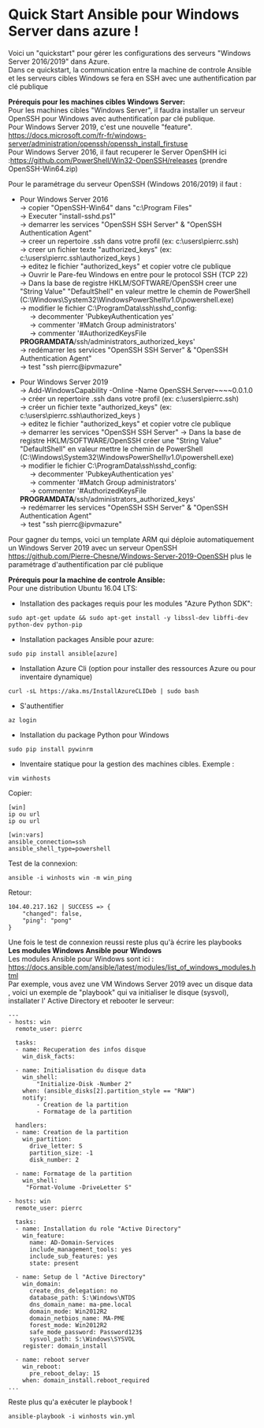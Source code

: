 # Quick Start Ansible pour Windows Server dans azure !

Voici un "quickstart" pour gérer les configurations des serveurs "Windows Server 2016/2019" dans Azure.<br/>
Dans ce quickstart, la communication entre la machine de controle Ansible et les serveurs cibles Windows se fera en SSH avec une authentification par clé publique<br/>

**Prérequis pour les machines cibles Windows Server:**<br/>
Pour les machines cibles "Windows Server", il faudra installer un serveur OpenSSH pour Windows avec authentification par clé publique.<br/>
Pour Windows Server 2019, c'est une nouvelle "feature". https://docs.microsoft.com/fr-fr/windows-server/administration/openssh/openssh_install_firstuse<br/>
Pour Windows Server 2016, il faut recuperer le Server OpenSHH ici :https://github.com/PowerShell/Win32-OpenSSH/releases (prendre OpenSSH-Win64.zip)<br/>


Pour le paramétrage du serveur OpenSSH (Windows 2016/2019) il faut :<br/>
- Pour Windows Server 2016 <br/>
 -> copier "OpenSSH-Win64" dans "c:\Program Files" <br/>
 -> Executer "install-sshd.ps1" <br/>
 -> demarrer les services "OpenSSH SSH Server" & "OpenSSH Authentication Agent" <br/>
 -> creer un repertoire .ssh dans votre profil (ex: c:\users\pierrc\.ssh) <br/>
 -> creer un fichier texte "authorized_keys" (ex: c:\users\pierrc\.ssh\authorized_keys )<br/>
 -> editez le fichier "authorized_keys" et copier votre cle publique <br/>
 -> Ouvrir le Pare-feu Windows en entre pour le protocol SSH (TCP 22) <br/>
 -> Dans la base de registre HKLM/SOFTWARE/OpenSSH creer une "String Value" "DefaultShell" en valeur mettre le chemin de PowerShell (C:\Windows\System32\WindowsPowerShell\v1.0\powershell.exe)<br/>
 -> modifier le fichier C:\ProgramData\ssh\sshd_config:<br/>
     &nbsp;&nbsp;&nbsp;&nbsp;&nbsp;-> decommenter 'PubkeyAuthentication yes'<br/>
     &nbsp;&nbsp;&nbsp;&nbsp;&nbsp;-> commenter '#Match Group administrators'<br/>
     &nbsp;&nbsp;&nbsp;&nbsp;&nbsp;-> commenter '#AuthorizedKeysFile __PROGRAMDATA__/ssh/administrators_authorized_keys'<br/>
 -> redémarrer les services "OpenSSH SSH Server" & "OpenSSH Authentication Agent" <br/>
 -> test "ssh pierrc@ipvmazure" <br/>
 
- Pour Windows Server 2019 <br/>
 -> Add-WindowsCapability -Online -Name OpenSSH.Server~~~~0.0.1.0<br/>
 -> créer un repertoire .ssh dans votre profil (ex: c:\users\pierrc\.ssh) <br/>
 -> créer un fichier texte "authorized_keys" (ex: c:\users\pierrc\.ssh\authorized_keys )<br/>
 -> editez le fichier "authorized_keys" et copier votre cle publique <br/>
 -> demarrer les services "OpenSSH SSH Server"
 -> Dans la base de registre HKLM/SOFTWARE/OpenSSH créer une "String Value" "DefaultShell" en valeur mettre le chemin de PowerShell (C:\Windows\System32\WindowsPowerShell\v1.0\powershell.exe)<br/>
 -> modifier le fichier C:\ProgramData\ssh\sshd_config:<br/>
     &nbsp;&nbsp;&nbsp;&nbsp;&nbsp;-> decommenter 'PubkeyAuthentication yes'<br/>
     &nbsp;&nbsp;&nbsp;&nbsp;&nbsp;-> commenter '#Match Group administrators'<br/>
     &nbsp;&nbsp;&nbsp;&nbsp;&nbsp;-> commenter '#AuthorizedKeysFile __PROGRAMDATA__/ssh/administrators_authorized_keys'<br/>
 -> redémarrer les services "OpenSSH SSH Server" & "OpenSSH Authentication Agent" <br/>
 -> test "ssh pierrc@ipvmazure"<br/>

Pour gagner du temps, voici un template ARM qui déploie automatiquement un Windows Server 2019 avec un serveur OpenSSH https://github.com/Pierre-Chesne/Windows-Server-2019-OpenSSH plus le paramétrage d'authentification par clé publique<br/>

**Prérequis pour la machine de controle Ansible:**<br/>
Pour une distribution Ubuntu 16.04 LTS: <br/>
- Installation des packages requis pour les modules "Azure Python SDK": <br/>
```
sudo apt-get update && sudo apt-get install -y libssl-dev libffi-dev python-dev python-pip
```
- Installation packages Ansible pour azure:
```
sudo pip install ansible[azure]
```
- Installation Azure Cli (option pour installer des ressources Azure ou pour inventaire dynamique) <br/>
```
curl -sL https://aka.ms/InstallAzureCLIDeb | sudo bash
```
- S'authentifier <br/>
```
az login
```
- Installation du package Python pour Windows <br/>
```
sudo pip install pywinrm
```
- Inventaire statique pour la gestion des machines cibles. Exemple : <br>
```
vim winhosts
```
Copier:
```
[win]
ip ou url
ip ou url

[win:vars]
ansible_connection=ssh
ansible_shell_type=powershell
```
Test de la connexion:<br/>
```
ansible -i winhosts win -m win_ping
```
Retour:<br/>
```
104.40.217.162 | SUCCESS => {
    "changed": false,
    "ping": "pong"
}
```
Une fois le test de connexion reussi reste plus qu'à écrire les playbooks<br/>
**Les modules Windows Ansible pour Windows**<br/>
Les modules Ansible pour Windows sont ici : https://docs.ansible.com/ansible/latest/modules/list_of_windows_modules.html<br/>
Par exemple, vous avez une VM Windows Server 2019 avec un disque data , voici un exemple de "playbook" qui va initialiser le disque (sysvol), installater l' Active Directory et rebooter le serveur:<br/>
```
---
- hosts: win
  remote_user: pierrc

  tasks:
  - name: Recuperation des infos disque
    win_disk_facts:

  - name: Initialisation du disque data 
    win_shell:
        "Initialize-Disk -Number 2"
    when: (ansible_disks[2].partition_style == "RAW")
    notify: 
        - Creation de la partition
        - Formatage de la partition

  handlers:
  - name: Creation de la partition  
    win_partition:
      drive_letter: S
      partition_size: -1
      disk_number: 2

  - name: Formatage de la partition
    win_shell:
     "Format-Volume -DriveLetter S"

- hosts: win
  remote_user: pierrc

  tasks:
  - name: Installation du role "Active Directory"  
    win_feature:
      name: AD-Domain-Services
      include_management_tools: yes
      include_sub_features: yes
      state: present

  - name: Setup de l "Active Directory"
    win_domain:
      create_dns_delegation: no
      database_path: S:\Windows\NTDS
      dns_domain_name: ma-pme.local
      domain_mode: Win2012R2
      domain_netbios_name: MA-PME
      forest_mode: Win2012R2
      safe_mode_password: Password123$
      sysvol_path: S:\Windows\SYSVOL
    register: domain_install
  
  - name: reboot server
    win_reboot:
      pre_reboot_delay: 15
    when: domain_install.reboot_required
...
```
Reste plus qu'a exécuter le playbook !
```
ansible-playbook -i winhosts win.yml
```



